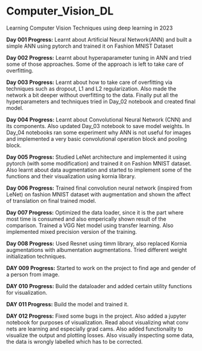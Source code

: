 # Computer_Vision_DL
Learning Computer Vision Techniques using deep learning in 2023

__Day 001 Progress:__ Learnt about Artificial Neural Network(ANN) and built a simple ANN using pytorch and trained it on Fashion MNIST Dataset

__Day 002 Progress:__ Learnt about hyperaparameter tuning in ANN and tried some of those approaches. Some of the approach is left to take care of overfitting.

__Day 003 Progress:__ Learnt about how to take care of overfitting via techniques such as dropout, L1 and L2 regularization. Also made the network a bit deeper without overfitting to the data. Finally put all the hyperparameters and techniques tried in Day_02 notebook and created final model.

__Day 004 Progress:__ Learnt about Convolutional Neural Network (CNN) and its components. Also updated Day_03 notebook to save model weights. In Day_04 notebooks ran some experiment why ANN is not useful for images and implemented a very basic convolutional operation block and pooling block.

__Day 005 Progress:__ Studied LeNet architecture and implemented it using pytorch (with some modification) and trained it on Fashion MNIST dataset. Also learnt about data augmentation and started to implement some of the functions and their visualization using kornia library.

__Day 006 Progress:__ Trained final convolution neural network (inspired from LeNet) on fashion MNIST dataset with augmentation and shown the affect of translation on final trained model.

__Day 007 Progress:__ Optimized the data loader, since it is the part where most time is consumed and also emperically shown result of the comparison. Trained a VGG Net model using transfer learning. Also implemented mixed precision version of the training.

__Day 008 Progress:__ Used Resnet using timm library, also replaced Kornia augmentations with albumentation augmentations. Tried different weight initialization techniques.

__DAY 009 Progress:__ Started to work on the project to find age and gender of a person from image.

__DAY 010 Progress:__ Build the dataloader and added certain utility functions for visualization.

__DAY 011 Progress:__ Build the model and trained it.

__DAY 012 Progress:__ Fixed some bugs in the project. Also added a jupyter notebook for purposes of visualization. Read about visualizing what conv nets are learning and especially grad cams. Also added functionality to visualize the output and plotting losses. Also visually inspecting some data, the data is wrongly labelled which has to be corrected.